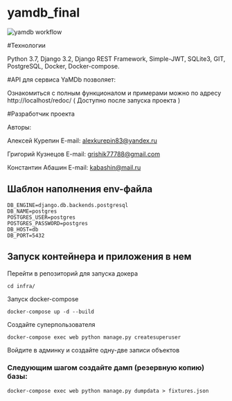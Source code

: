 # yamdb_final

![yamdb workflow](https://github.com/Kuznetsov-GG/yamdb_final/actions/workflows/yamdb_workflow.yml/badge.svg)


#Технологии

Python 3.7, Django 3.2, Django REST Framework, Simple-JWT, SQLite3, GIT, PostgreSQL, Docker, Docker-compose.


#API для сервиса YaMDb позволяет:

Ознакомиться с полным функционалом и примерами можно по адресу http://localhost/redoc/ ( Доступно после запуска проекта )

#Разработчик проекта

Авторы:

Алексей Курепин E-mail: alexkurepin83@yandex.ru

Григорий Кузнецов E-mail: grishik77788@gmail.com

Константин Абашин E-mail: kabashin@mail.ru

## Шаблон наполнения env-файла

```
DB_ENGINE=django.db.backends.postgresql
DB_NAME=postgres
POSTGRES_USER=postgres
POSTGRES_PASSWORD=postgres
DB_HOST=db
DB_PORT=5432
```

## Запуск контейнера и приложения в нем
Перейти в репозиторий для запуска докера
```
cd infra/
```
Запуск docker-compose
```
docker-compose up -d --build
```
Создайте суперпользователя
```
docker-compose exec web python manage.py createsuperuser
```
Войдите в админку и создайте одну-две записи объектов

### Следующим шагом создайте дамп (резервную копию) базы:
```
docker-compose exec web python manage.py dumpdata > fixtures.json
